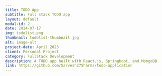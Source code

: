 ```yaml
---
title: TODO App
subtitle: Full stack TODO app
layout: default
modal-id: 2
date: 2014-07-17
img: todolist.png
thumbnail: todolist-thumbnail.jpg
alt: image-alt
project-date: April 2023
client: Personal Project
category: FullStack Development
description: A TODO app built with React.js, Springboot, and MongoDB
link: https://github.com/Sarvesh27Sharma/todo-application
---
```

